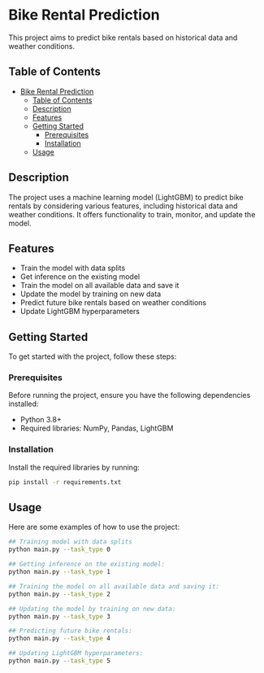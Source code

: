 # Bike Rental Prediction

This project aims to predict bike rentals based on historical data and weather conditions.

## Table of Contents

- [Bike Rental Prediction](#bike-rental-prediction)
  - [Table of Contents](#table-of-contents)
  - [Description](#description)
  - [Features](#features)
  - [Getting Started](#getting-started)
    - [Prerequisites](#prerequisites)
    - [Installation](#installation)
  - [Usage](#usage)

## Description

The project uses a machine learning model (LightGBM) to predict bike rentals by considering various features, including historical data and weather conditions. It offers functionality to train, monitor, and update the model.

## Features

- Train the model with data splits
- Get inference on the existing model
- Train the model on all available data and save it
- Update the model by training on new data
- Predict future bike rentals based on weather conditions
- Update LightGBM hyperparameters

## Getting Started

To get started with the project, follow these steps:

### Prerequisites

Before running the project, ensure you have the following dependencies installed:

- Python 3.8+
- Required libraries: NumPy, Pandas, LightGBM


### Installation

Install the required libraries by running:

   ```bash
   pip install -r requirements.txt
   ```

## Usage 

Here are some examples of how to use the project:

   ```bash
   ## Training model with data splits 
   python main.py --task_type 0

   ## Getting inference on the existing model:
   python main.py --task_type 1

   ## Training the model on all available data and saving it:
   python main.py --task_type 2

   ## Updating the model by training on new data:
   python main.py --task_type 3

   ## Predicting future bike rentals:
   python main.py --task_type 4

   ## Updating LightGBM hyperparameters:
   python main.py --task_type 5
   ```